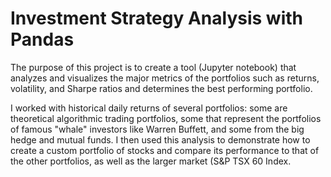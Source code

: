 # Investment Strategy Analysis with Pandas
The purpose of this project is to create a tool (Jupyter notebook) that analyzes and visualizes the major metrics of the portfolios such as returns, volatility, and Sharpe ratios and determines the best performing portfolio.

I worked with historical daily returns of several portfolios: some are theoretical algorithmic trading portfolios, some that represent the portfolios of famous "whale" investors like Warren Buffett, and some from the big hedge and mutual funds. I then used this analysis to demonstrate how to create a custom portfolio of stocks and compare its performance to that of the other portfolios, as well as the larger market (S&P TSX 60 Index.
